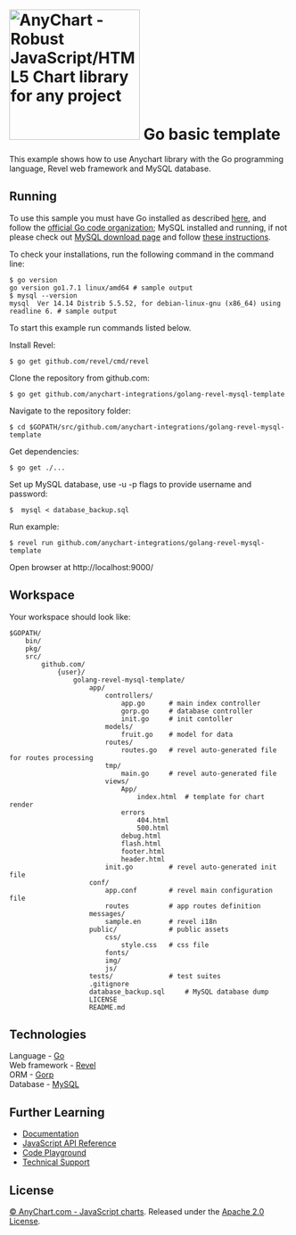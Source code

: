 [<img src="https://cdn.anychart.com/images/logo-transparent-segoe.png?2" width="234px" alt="AnyChart - Robust JavaScript/HTML5 Chart library for any project">](https://anychart.com)
Go basic template
=========================

This example shows how to use Anychart library with the Go programming language, Revel web framework and MySQL database.

## Running

To use this sample you must have Go installed as described [here](https://golang.org/doc/install), and follow the [official Go code organization](https://golang.org/doc/code.html);
MySQL installed and running, if not please check out [MySQL download page](https://dev.mysql.com/downloads/installer/) and follow [these instructions](http://dev.mysql.com/doc/refman/5.7/en/installing.html).

To check your installations, run the following command in the command line:
```
$ go version
go version go1.7.1 linux/amd64 # sample output
$ mysql --version
mysql  Ver 14.14 Distrib 5.5.52, for debian-linux-gnu (x86_64) using readline 6. # sample output
```

To start this example run commands listed below.

Install Revel:
```
$ go get github.com/revel/cmd/revel
```

Clone the repository from github.com:
```
$ go get github.com/anychart-integrations/golang-revel-mysql-template
```

Navigate to the repository folder:
```
$ cd $GOPATH/src/github.com/anychart-integrations/golang-revel-mysql-template
```

Get dependencies:
```
$ go get ./...
```

Set up MySQL database, use -u -p flags to provide username and password:
```
$  mysql < database_backup.sql
```

Run example:
```
$ revel run github.com/anychart-integrations/golang-revel-mysql-template
```

Open browser at http://localhost:9000/

## Workspace
Your workspace should look like:
```
$GOPATH/
    bin/
    pkg/
    src/
        github.com/
            {user}/
                golang-revel-mysql-template/
                    app/
                        controllers/
                            app.go      # main index controller
                            gorp.go     # database controller
                            init.go     # init contoller
                        models/
                            fruit.go    # model for data
                        routes/
                            routes.go   # revel auto-generated file for routes processing
                        tmp/
                            main.go     # revel auto-generated file
                        views/
                            App/
                                index.html  # template for chart render
                            errors
                                404.html
                                500.html
                            debug.html
                            flash.html
                            footer.html
                            header.html
                        init.go         # revel auto-generated init file
                    conf/
                        app.conf        # revel main configuration file
                        routes          # app routes definition
                    messages/
                        sample.en       # revel i18n
                    public/             # public assets
                        css/
                            style.css   # css file
                        fonts/
                        img/
                        js/
                    tests/              # test suites
                    .gitignore
                    database_backup.sql     # MySQL database dump
                    LICENSE
                    README.md

```

## Technologies
Language - [Go](https://golang.org/)<br />
Web framework - [Revel](https://revel.github.io)<br />
ORM - [Gorp](https://github.com/go-gorp/gorp)<br />
Database - [MySQL](https://www.mysql.com/)<br />

## Further Learning
* [Documentation](https://docs.anychart.com)
* [JavaScript API Reference](https://api.anychart.com)
* [Code Playground](https://playground.anychart.com)
* [Technical Support](https://anychart.com/support)

## License
[© AnyChart.com - JavaScript charts](http://www.anychart.com). Released under the [Apache 2.0 License](https://github.com/anychart-integrations/golang-revel-mysql-template/blob/master/LICENSE).
